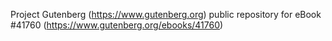Project Gutenberg (https://www.gutenberg.org) public repository for eBook #41760 (https://www.gutenberg.org/ebooks/41760)
